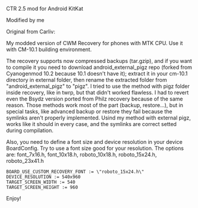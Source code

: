CTR 2.5 mod for Android KitKat

Modified by me

Original from Carliv:

My modded version of CWM Recovery for phones with MTK CPU. Use it with CM-10.1 building environment.

The recovery supports now compressed backups (tar.gzip), and if you want to compile it you need to download android_external_pigz repo (forked from Cyanogenmod 10.2 because 10.1 doesn't have it); extract it in your cm-10.1 directory in external folder, then rename the extracted folder from "android_external_pigz" to "pigz". I tried to use the method with pigz folder inside recovery, like in twrp, but that didn't worked flawless. I had to revert even the Bsydz version ported from Philz recovery because of the same reason. Those methods work most of the part (backup, restore...), but in special tasks, like advanced backup or restore they fail because the symlinks aren't properly implemented. 
Usind my method with external pigz, works like it should in every case, and the symlinks are correct setted during compilation.

Also, you need to define a font size and device resolution in your device BoardConfig. Try to use a font size good for your resolution. The options are: font_7x16.h, font_10x18.h, roboto_10x18.h, roboto_15x24.h, roboto_23x41.h

```
BOARD_USE_CUSTOM_RECOVERY_FONT := \"roboto_15x24.h\"
DEVICE_RESOLUTION := 540x960
TARGET_SCREEN_WIDTH := 540
TARGET_SCREEN_HEIGHT := 960

```

Enjoy!
